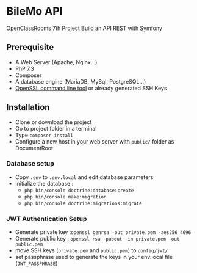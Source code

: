 # BileMo API

OpenClassRooms 7th Project
Build an API REST with Symfony

## Prerequisite
* A Web Server (Apache, Nginx...)
* PhP 7.3
* Composer
* A database engine (MariaDB, MySql, PostgreSQL...)
* [OpenSSL command line tool](https://www.openssl.org/docs/man1.0.2/man1/openssl.html) or already generated SSH Keys

## Installation
* Clone or download the project
* Go to project folder in a terminal
* Type `composer install`
* Configure a new host in your web server with `public/` folder as DocumentRoot

### Database setup
* Copy `.env` to `.env.local` and edit database parameters
* Initialize the database : 
  * `php bin/console doctrine:database:create`
  * `php bin/console make:migration`
  * `php bin/console doctrine:migrations:migrate`
  
### JWT Authentication Setup
* Generate private key :`openssl genrsa -out private.pem -aes256 4096`
* Generate public key : `openssl rsa -pubout -in private.pem -out public.pem`
* move SSH keys (`private.pem` and `public.pem`) to `config/jwt/`
* set passphrase used to generate the keys in your env.local file (`JWT_PASSPHRASE`)
